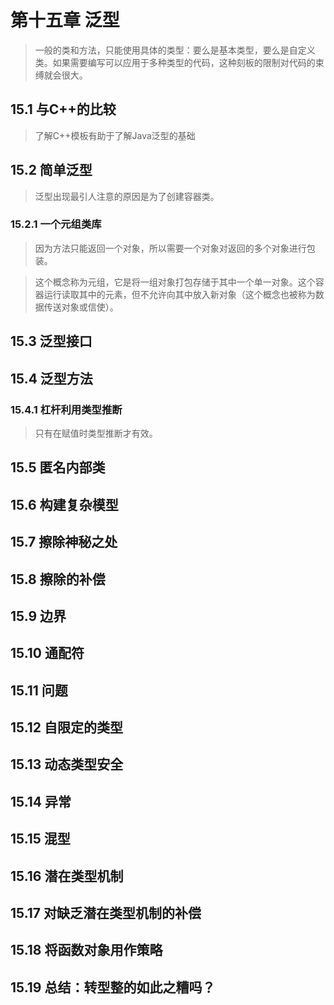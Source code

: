 # 第十五章 泛型
> 一般的类和方法，只能使用具体的类型：要么是基本类型，要么是自定义类。如果需要编写可以应用于多种类型的代码，这种刻板的限制对代码的束缚就会很大。

## 15.1 与C++的比较
> 了解C++模板有助于了解Java泛型的基础

## 15.2 简单泛型
> 泛型出现最引人注意的原因是为了创建容器类。

### 15.2.1 一个元组类库
> 因为方法只能返回一个对象，所以需要一个对象对返回的多个对象进行包装。

> 这个概念称为元组，它是将一组对象打包存储于其中一个单一对象。这个容器运行读取其中的元素，但不允许向其中放入新对象（这个概念也被称为数据传送对象或信使）。

## 15.3 泛型接口

## 15.4 泛型方法

### 15.4.1 杠杆利用类型推断
> 只有在赋值时类型推断才有效。

## 15.5 匿名内部类

## 15.6 构建复杂模型

## 15.7 擦除神秘之处

## 15.8 擦除的补偿

## 15.9 边界

## 15.10 通配符

## 15.11 问题

## 15.12 自限定的类型

## 15.13 动态类型安全

## 15.14 异常

## 15.15 混型

## 15.16 潜在类型机制

## 15.17 对缺乏潜在类型机制的补偿

## 15.18 将函数对象用作策略

## 15.19 总结：转型整的如此之糟吗？